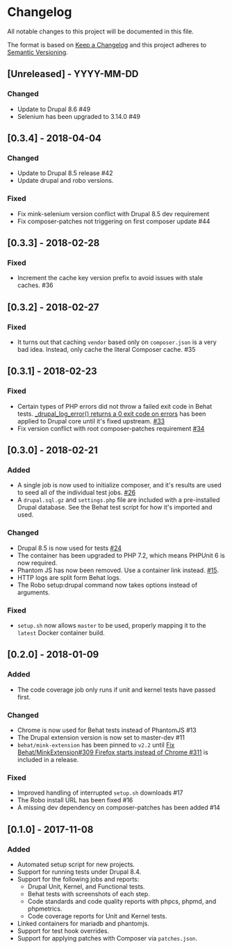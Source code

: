 # Changelog
All notable changes to this project will be documented in this file.

The format is based on [Keep a Changelog](http://keepachangelog.com/en/1.0.0/)
and this project adheres to [Semantic Versioning](http://semver.org/spec/v2.0.0.html).

## [Unreleased] - YYYY-MM-DD

### Changed

* Update to Drupal 8.6 #49
* Selenium has been upgraded to 3.14.0 #49

## [0.3.4] - 2018-04-04

### Changed

* Update to Drupal 8.5 release #42
* Update drupal and robo versions.

### Fixed

* Fix mink-selenium version conflict with Drupal 8.5 dev requirement
* Fix composer-patches not triggering on first composer update #44

## [0.3.3] - 2018-02-28

### Fixed

* Increment the cache key version prefix to avoid issues with stale caches. #36

## [0.3.2] - 2018-02-27

### Fixed

* It turns out that caching `vendor` based only on `composer.json` is a very
  bad idea. Instead, only cache the literal Composer cache. #35

## [0.3.1] - 2018-02-23

### Fixed

* Certain types of PHP errors did not throw a failed exit code in Behat tests.
  [_drupal_log_error() returns a 0 exit code on errors](https://www.drupal.org/project/drupal/issues/2927012)
  has been applied to Drupal core until it's fixed upstream. [#33](https://github.com/deviantintegral/drupal_tests/pull/33)
* Fix version conflict with root composer-patches requirement [#34](https://github.com/deviantintegral/drupal_tests/pull/34)

## [0.3.0] - 2018-02-21

### Added

* A single job is now used to initialize composer, and it's results are used to
  seed all of the individual test jobs.
  [#26](https://github.com/deviantintegral/drupal_tests/pull/26/files)
* A `drupal.sql.gz` and `settings.php` file are included with a pre-installed
  Drupal database. See the Behat test script for how it's imported and used.

### Changed

* Drupal 8.5 is now used for tests [#24](https://github.com/deviantintegral/drupal_tests/pull/24)
* The container has been upgraded to PHP 7.2, which means PHPUnit 6 is now
  required.
* Phantom JS has now been removed. Use a container link instead. [#15](https://github.com/deviantintegral/drupal_tests/issues/15).
* HTTP logs are split form Behat logs.
* The Robo setup:drupal command now takes options instead of arguments.

### Fixed

* `setup.sh` now allows `master` to be used, properly mapping it to the
  `latest` Docker container build.

## [0.2.0] - 2018-01-09

### Added

* The code coverage job only runs if unit and kernel tests have passed first.

### Changed

* Chrome is now used for Behat tests instead of PhantomJS #13
* The Drupal extension version is now set to master-dev #11
* `behat/mink-extension` has been pinned to `v2.2` until
  [Fix Behat/MinkExtension#309 Firefox starts instead of Chrome #311](https://github.com/Behat/MinkExtension/pull/311)
  is included in a release.

### Fixed

* Improved handling of interrupted `setup.sh` downloads #17
* The Robo install URL has been fixed #16
* A missing dev dependency on composer-patches has been added #14

## [0.1.0] - 2017-11-08

### Added

* Automated setup script for new projects.
* Support for running tests under Drupal 8.4.
* Support for the following jobs and reports:
  * Drupal Unit, Kernel, and Functional tests.
  * Behat tests with screenshots of each step.
  * Code standards and code quality reports with phpcs, phpmd, and phpmetrics.
  * Code coverage reports for Unit and Kernel tests.
* Linked containers for mariadb and phantomjs.
* Support for test hook overrides.
* Support for applying patches with Composer via `patches.json`.


